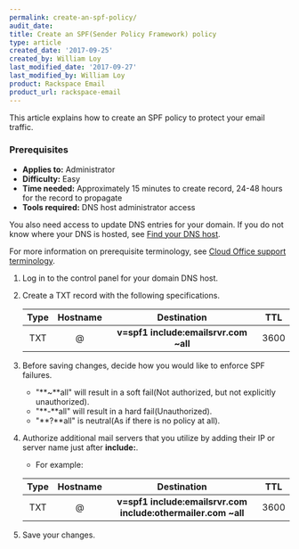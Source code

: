 ```yaml
---
permalink: create-an-spf-policy/
audit_date:
title: Create an SPF(Sender Policy Framework) policy
type: article
created_date: '2017-09-25'
created_by: William Loy
last_modified_date: '2017-09-27'
last_modified_by: William Loy
product: Rackspace Email
product_url: rackspace-email
---
```


This article explains how to create an SPF policy to protect your email traffic.

### Prerequisites

- **Applies to:** Administrator
- **Difficulty:** Easy
- **Time needed:** Approximately 15 minutes to create record, 24-48 hours for the record to propagate
- **Tools required:**  DNS host administrator access

You also need access to update DNS entries for your domain. If you do not know where your DNS is hosted, see [Find your DNS host](/how-to/find-dns-host).

For more information on prerequisite terminology, see [Cloud Office support terminology](/how-to/cloud-office-support-terminology).

1. Log in to the control panel for your domain DNS host.

2. Create a TXT record with the following specifications.

    | Type | Hostname | Destination | TTL |
    | :---: | :---: | :---: | :---: |
    | TXT | @ | **v=spf1 include:emailsrvr.com ~all** | 3600 |

3. Before saving changes, decide how you would like to enforce SPF failures.

    - "**~**all" will result in a soft fail(Not authorized, but not explicitly unauthorized).
    - "**-**all" will result in a hard fail(Unauthorized).
    - "**?**all" is neutral(As if there is no policy at all).

4. Authorize additional mail servers that you utilize by adding their IP or server name just after **include:**.

    - For example:

    | Type | Hostname | Destination | TTL |
    | :---: | :---: | :---: | :---: |
    | TXT | @ | **v=spf1 include:emailsrvr.com include:othermailer.com ~all** | 3600 |

3. Save your changes.
